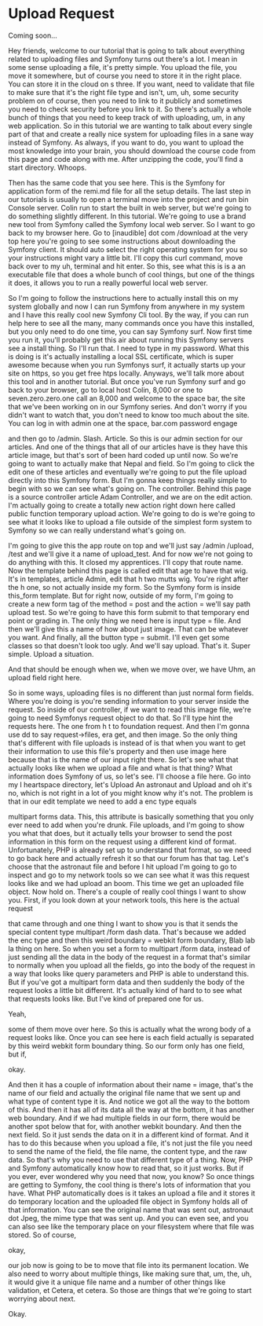# Upload Request

Coming soon...

Hey friends, welcome to our tutorial that is going to talk about everything related
to uploading files and Symfony turns out there's a lot. I mean in some sense
uploading a file, it's pretty simple. You upload the file, you move it somewhere, but
of course you need to store it in the right place. You can store it in the cloud on s
three. If you want, need to validate that file to make sure that it's the right file
type and isn't, um, uh, some security problem on of course, then you need to link to
it publicly and sometimes you need to check security before you link to it. So
there's actually a whole bunch of things that you need to keep track of with
uploading, um, in any web application. So in this tutorial we are wanting to talk
about every single part of that and create a really nice system for uploading files
in a sane way instead of Symfony. As always, if you want to do, you want to upload
the most knowledge into your brain, you should download the course code from this
page and code along with me. After unzipping the code, you'll find a start directory.
Whoops.

Then has the same code that you see here. This is the Symfony for application form of
the remi.md file for all the setup details. The last step in our tutorials is usually
to open a terminal move into the project and run bin Console server. Colin run to
start the built in web server, but we're going to do something slightly different. In
this tutorial. We're going to use a brand new tool from Symfony called the Symfony
local web server. So I want to go back to my browser here. Go to [inaudible] dot com
/download at the very top here you're going to see some instructions about
downloading the Symfony client. It should auto select the right operating system for
you so your instructions might vary a little bit. I'll copy this curl command, move
back over to my uh, terminal and hit enter. So this, see what this is is a an
executable file that does a whole bunch of cool things, but one of the things it
does, it allows you to run a really powerful local web server.

So I'm going to follow the instructions here to actually install this on my system
globally and now I can run Symfony from anywhere in my system and I have this really
cool new Symfony Cli tool. By the way, if you can run help here to see all the many,
many commands once you have this installed, but you only need to do one time, you can
say Symfony surf. Now first time you run it, you'll probably get this air about
running this Symfony servers see a install thing. So I'll run that. I need to type in
my password. What this is doing is it's actually installing a local SSL certificate,
which is super awesome because when you run Symfonys surf, it actually starts up your
site on https, so you get free htps locally. Anyways, we'll talk more about this tool
and in another tutorial. But once you've run Symfony surf and go back to your
browser, go to local host Colin, 8,000 or one to seven.zero.zero.one call an 8,000
and welcome to the space bar, the site that we've been working on in our Symfony
series. And don't worry if you didn't want to watch that, you don't need to know too
much about the site. You can log in with admin one at the space, bar.com password
engage

and then go to /admin. Slash. Article. So this is our admin section for our articles.
And one of the things that all of our articles have is they have this article image,
but that's sort of been hard coded up until now. So we're going to want to actually
make that Nepal and field. So I'm going to click the edit one of these articles and
eventually we're going to put the file upload directly into this Symfony form. But
I'm gonna keep things really simple to begin with so we can see what's going on. The
controller. Behind this page is a source controller article Adam Controller, and we
are on the edit action. I'm actually going to create a totally new action right down
here called public function temporary upload action. We're going to do is we're going
to see what it looks like to upload a file outside of the simplest form system to
Symfony so we can really understand what's going on.

I'm going to give this the app route on top and we'll just say /admin /upload, /test
and we'll give it a name of upload_test. And for now we're not going to do anything
with this. It closed my apprentices. I'll copy that route name. Now the template
behind this page is called edit that age to have that wig. It's in templates, article
Admin, edit that h two mutts wig. You're right after the h one, so not actually
inside my form. So the Symfony form is inside this_form template. But for right now,
outside of my form, I'm going to create a new form tag of the method = post and the
action = we'll say path upload test. So we're going to have this form submit to that
temporary end point or grading in. The only thing we need here is input type = file.
And then we'll give this a name of how about just image. That can be whatever you
want. And finally, all the button type = submit. I'll even get some classes so that
doesn't look too ugly. And we'll say upload. That's it. Super simple. Upload a
situation.

And that should be enough when we, when we move over, we have Uhm, an upload field
right here.

So in some ways, uploading files is no different than just normal form fields. Where
you're doing is you're sending information to your server inside the request. So
inside of our controller, if we want to read this image file, we're going to need
Symfonys request object to do that. So I'll type hint the requests here. The one from
h t to foundation request. And then I'm gonna use dd to say request->files, era get,
and then image. So the only thing that's different with file uploads is instead of is
that when you want to get their information to use this file's property and then use
image here because that is the name of our input right there. So let's see what that
actually looks like when we upload a file and what is that thing? What information
does Symfony of us, so let's see. I'll choose a file here. Go into my I heartspace
directory, let's Upload An astronaut and Upload and oh it's no, which is not right in
a lot of you might know why it's not. The problem is that in our edit template we
need to add a enc type equals

multipart forms data. This, this attribute is basically something that you only ever
need to add when you're drunk. File uploads, and I'm going to show you what that
does, but it actually tells your browser to send the post information in this form on
the request using a different kind of format. Unfortunately, PHP is already set up to
understand that format, so we need to go back here and actually refresh it so that
our forum has that tag. Let's choose that the astronaut file and before I hit upload
I'm going to go to inspect and go to my network tools so we can see what it was this
request looks like and we had upload an boom. This time we get an uploaded file
object. Now hold on. There's a couple of really cool things I want to show you.
First, if you look down at your network tools, this here is the actual request

that came through and one thing I want to show you is that it sends the special
content type multipart /form dash data. That's because we added the enc type and then
this weird boundary = webkit form boundary, Blab lab la thing on here. So when you
set a form to multipart /form data, instead of just sending all the data in the body
of the request in a format that's similar to normally when you upload all the fields,
go into the body of the request in a way that looks like query parameters and PHP is
able to understand this. But if you've got a multipart form data and then suddenly
the body of the request looks a little bit different. It's actually kind of hard to
to see what that requests looks like. But I've kind of prepared one for us.

Yeah,

some of them move over here. So this is actually what the wrong body of a request
looks like. Once you can see here is each field actually is separated by this weird
webkit form boundary thing. So our form only has one field, but if,

okay.

And then it has a couple of information about their name = image, that's the name of
our field and actually the original file name that we sent up and what type of
content type it is. And notice we got all the way to the bottom of this. And then it
has all of its data all the way at the bottom, it has another web boundary. And if we
had multiple fields in our form, there would be another spot below that for, with
another webkit boundary. And then the next field. So it just sends the data on it in
a different kind of format. And it has to do this because when you upload a file,
it's not just the file you need to send the name of the field, the file name, the
content type, and the raw data. So that's why you need to use that different type of
a thing. Now, PHP and Symfony automatically know how to read that, so it just works.
But if you ever, ever wondered why you need that now, you know? So once things are
getting to Symfony, the cool thing is there's lots of information that you have. What
PHP automatically does is it takes an upload a file and it stores it do temporary
location and the uploaded file object in Symfony holds all of that information. You
can see the original name that was sent out, astronaut dot Jpeg, the mime type that
was sent up. And you can even see, and you can also see like the temporary place on
your filesystem where that file was stored. So of course,

okay,

our job now is going to be to move that file into its permanent location. We also
need to worry about multiple things, like making sure that, um, the, uh, it would
give it a unique file name and a number of other things like validation, et Cetera,
et cetera. So those are things that we're going to start worrying about next.

Okay.